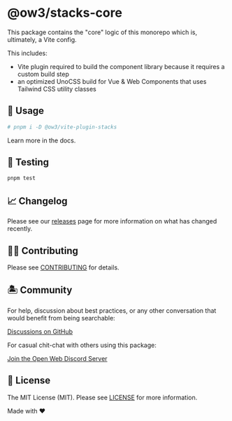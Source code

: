 # @ow3/stacks-core
<!-- # @ow3/vite-plugin-stacks -->

This package contains the "core" logic of this monorepo which is, ultimately, a Vite config.

This includes:

- Vite plugin required to build the component library because it requires a custom build step
- an optimized UnoCSS build for Vue & Web Components that uses Tailwind CSS utility classes

## 🤖 Usage

```bash
# pnpm i -D @ow3/vite-plugin-stacks
```

Learn more in the docs.

## 🧪 Testing

```bash
pnpm test
```

## 📈 Changelog

Please see our [releases](https://github.com/openwebstacks/vue-components-library-starter/releases) page for more information on what has changed recently.

## 💪🏼 Contributing

Please see [CONTRIBUTING](../../.github/CONTRIBUTING.md) for details.

## 🏝 Community

For help, discussion about best practices, or any other conversation that would benefit from being searchable:

[Discussions on GitHub](https://github.com/openweblabs/web-components-library-starter/discussions)

For casual chit-chat with others using this package:

[Join the Open Web Discord Server](https://discord.ow3.org)

## 📄 License

The MIT License (MIT). Please see [LICENSE](../../LICENSE.md) for more information.

Made with ❤️
